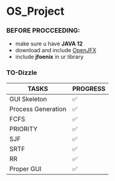 # OS_Project

### BEFORE PROCCEEDING:
* make sure u have **JAVA 12**
* download and include [OpenJFX](https://openjfx.io/openjfx-docs/#install-javafx)
* include **jfoenix** in ur library

### TO-Dizzle
TASKS | PROGRESS
-|-
GUI Skeleton | ✅
Process Generation | ✅
FCFS | ✅
PRIORITY | ✅
SJF | ✅
SRTF | ✅
RR | ✅
Proper GUI | ✅
